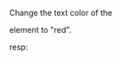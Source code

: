 Change the text color of the <p> element to "red".

resp:
<p id="demo"></p>
<script>
document.getElementById("demo").style.color = "red";
</script>
